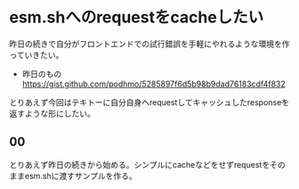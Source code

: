 # esm.shへのrequestをcacheしたい

昨日の続きで自分がフロントエンドでの試行錯誤を手軽にやれるような環境を作っていきたい。

- 昨日のもの https://gist.github.com/podhmo/5285897f6d5b98b9dad76183cdf4f832

とりあえず今回はテキトーに自分自身へrequestしてキャッシュしたresponseを返すような形にしたい。

## 00 

とりあえず昨日の続きから始める。シンプルにcacheなどをせずrequestをそのままesm.shに渡すサンプルを作る。

